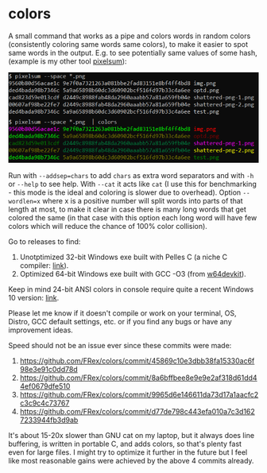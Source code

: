 # colors

A small command that works as a pipe and colors words in random colors
(consistently coloring same words same colors), to make it easier to spot
same words in the output. E.g. to see potentially same values of some hash,
(example is my other tool [pixelsum](https://github.com/FRex/pixelsum)):

![screenshot](screenshot.png)

Run with `--addsep=chars` to add `chars` as extra word separators and with
`-h` or `--help` to see help. With `--cat` it acts like `cat` (I use this for
benchmarking - this mode is the ideal and coloring is slower due to overhead).
Option `--wordlen=x` where x is a positive number will split words into parts
of that length at most, to make it clear in case there is many long words that
get colored the same (in that case with this option each long word will have
few colors which will reduce the chance of 100% color collision).

Go to releases to find:
1. Unotptimized 32-bit Windows exe built with Pelles C (a niche C
compiler: [link](http://www.smorgasbordet.com/pellesc/download.htm)).
2. Optimized 64-bit Windows exe built with GCC -O3 (from
[w64devkit](https://nullprogram.com/blog/2020/09/25/)).

Keep in mind 24-bit ANSI colors in console require quite a recent Windows 10 version:
[link](https://devblogs.microsoft.com/commandline/24-bit-color-in-the-windows-console/).

Please let me know if it doesn't compile or work on your terminal, OS, Distro,
GCC default settings, etc. or if you find any bugs or have any improvement ideas.

Speed should not be an issue ever since these commits were made:
1. https://github.com/FRex/colors/commit/45869c10e3dbb38fa15330ac6f98e3e91c0dd78d
2. https://github.com/FRex/colors/commit/8a6bffbee8e9e9e2af318d61dd44ef0679dfe510
3. https://github.com/FRex/colors/commit/9965d6e146611da73d17a1aacfc2c3c9c4c73767
4. https://github.com/FRex/colors/commit/d77de798c443efa010a7c3d1627233944fb3d9ab

It's about 15-20x slower than GNU cat on my laptop, but it always does line
buffering, is written in portable C, and adds colors, so that's plenty fast
even for large files. I might try to optimize it further in the future but I
feel like most reasonable gains were achieved by the above 4 commits already.
